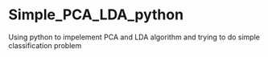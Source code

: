 # Simple_PCA_LDA_python
Using python to impelement PCA and LDA algorithm and trying to do simple classification problem

